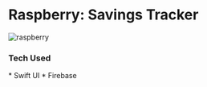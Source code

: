 <h1>Raspberry: Savings Tracker</h1>

![raspberry](https://github.com/user-attachments/assets/43c92e12-4d3f-4f3d-a234-10293b4f45d5)

<h3>Tech Used</h3>
* Swift UI
* Firebase
